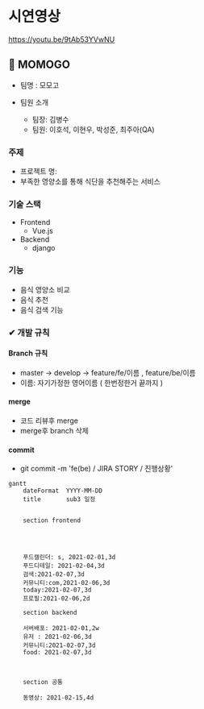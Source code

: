 # 시연영상

https://youtu.be/9tAb53YVwNU



## 🥄 MOMOGO



- 팀명 : 모모고

- 팀원 소개

  - 팀장:  김병수
  - 팀원:  이호석, 이현우, 박성준, 최주아(QA)

  

### 주제

- 프로젝트 명:  
- 부족한 영양소를 통해 식단을 추천해주는 서비스



### 기술 스택

- Frontend
  - Vue.js 
- Backend
  - django

### 기능

- 음식 영양소 비교
- 음식 추천
- 음식 검색 기능



### ✔ 개발 규칙

#### Branch 규칙

-  master -> develop -> feature/fe/이름 , feature/be/이름
-  이름: 자기가정한 영어이름 ( 한번정한거 끝까지 )

  

#### merge

- 코드 리뷰후 merge 
- merge후 branch 삭제



#### commit

- git commit -m 'fe(be) / JIRA STORY / 진행상황'



```mermaid
gantt
    dateFormat  YYYY-MM-DD
    title       sub3 일정
   
	
    section frontend
    
    
    
    
    푸드캘린더: s, 2021-02-01,3d
    푸드디테일: 2021-02-04,3d
    검색:2021-02-07,3d
    커뮤니티:com,2021-02-06,3d
    today:2021-02-07,3d
    프로필:2021-02-06,2d
    
    section backend
	
    서버배포: 2021-02-01,2w
    유저 : 2021-02-06,3d
    커뮤니티:2021-02-07,3d
    food: 2021-02-07,3d
    
    
    
    section 공통
	
    동영상: 2021-02-15,4d
    
    
    
	
    
    
	
    
    
  
    
  
```















